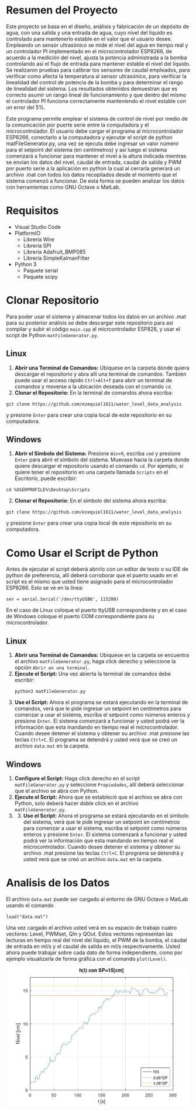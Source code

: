 # Resumen del Proyecto
Este proyecto se basa en el diseño, análisis y fabricación de un depósito de agua, con una
salida y una entrada de agua, cuyo nivel del líquido es controlado para mantenerlo estable en
el valor que el usuario desee. Empleando un sensor ultrasónico se mide el nivel del agua en
tiempo real y un controlador PI implementado en el microcontrolador ESP8266, de acuerdo
a la medición del nivel, ajusta la potencia administrada a la bomba controlando así el flujo
de entrada para mantener estable el nivel del líquido. Se realizaron pruebas para calibrar los
sensores de caudal empleados, para verificar como afecta la temperatura al sensor ultrasónico,
para verificar la linealidad del control de potencia de la bomba y para determinar el rango de
linealidad del sistema. Los resultados obtenidos demuestran que es correcto asumir un rango
lineal de funcionamiento y que dentro del mismo el controlador PI funciona correctamente
manteniendo el nivel estable con un error del 5%.

Este programa permite emplear el sistema de control de nivel por medio de la comunicación
por puerte serie entre la computadora y el microcontrolador. El usuario debe cargar el programa
al microcontrolador ESP8266, conectarlo a la computadora y ejecutar el script de python 
matFileGenerator.py, una vez se ejecuta debe ingresar un valor número para el setpoint del 
sistema (en centimetros) y así luego el sistema comenzará a funcionar para mantener el nivel
a la altura indicada mientras se envían los datos del nivel, caudal de entrada, caudal de salida y PWM
por puerto serie a la aplicación en python la cual al cerrarla generará un archivo .mat con todos
los datos recopilados desde el momento que el sistema comenzó a funcionar. De esta forma se pueden
analizar los datos con herramientas como GNU Octave o MatLab.

# Requisitos
- Visual Studio Code
- PlatformIO
  - Librería Wire
  - Librería SPI
  - Librería Adafruit_BMP085
  - Librería SimpleKalmanFilter
- Python 3
  - Paquete serial
  - Paquete scipy

# Clonar Repositorio
Para poder usar el sistema y almacenar todos los datos en un archivo .mat para su posterior análisis
se debe descargar este repositorio para así compilar y subir el código `main.cpp` al micrcontrolador ESP826,
y usar el script de Python `matFileGenerator.py`.

## Linux
1. **Abrir una Terminal de Comandos:** Ubiquese en la carpeta donde quiera descargar el repositorio y
abra allí una terminal de comandos. También puede usar el acceso rápido `Ctrl+Alt+T` para abrir un terminal
de comandos y moverse a la ubicación deseada con el comando `cd`.
2. **Clonar el Repositorio:** En la terminal de comandos ahora escriba:
  ```
  git clone https://github.com/ezequiel1611/water_level_data_analysis
  ```
y presione `Enter` para crear una copia local de este repositorio en su computadora.

## Windows
1. **Abrir el Símbolo del Sistema:** Presione `Win+R`, escriba `cmd` y presione `Enter` para abrir el 
símbolo del sistema. Muevase hacia la carpeta donde quiere descargar el repositorio usando el comando `cd`.
Por ejemplo, si quiere tener el repositorio en una carpeta llamada `Scripts` en el Escritorio, puede escribir:
  ```
  cd %USERPROFILE%\Desktop\Scripts
  ```
2. **Clonar el Repositorio:** En el símbolo del sistema ahora escriba:
  ```
  git clone https://github.com/ezequiel1611/water_level_data_analysis
  ```
y presione `Enter` para crear una copia local de este repositorio en su computadora.

# Como Usar el Script de Python
Antes de ejecutar el script deberá abrirlo con un editor de texto o su IDE de python de preferencia,
allí deberá corroborar que el puerto usado en el script es el mismo que usted tiene asignado para
el microcontrolador ESP8266. Esto se ve en la línea:
  ```
  ser = serial.Serial('/dev/ttyUSB0', 115200)
  ```
En el caso de Linux coloque el puerto ttyUSB correspondiente y en el caso de Windows coloque el puerto
COM correspondiente para su microcontrolador.

## Linux
1. **Abrir una Terminal de Comandos:** Ubiquese en la carpeta se encuentra el archivo `matFileGenerator.py`,
haga click derecho y seleccione la opción `Abrir en una terminal`.
2. **Ejecute el Script:** Una vez abierta la terminal de comandos debe escribir:
   ```
   python3 matFileGenerator.py
   ```
3. **Use el Script:** Ahora el programa se estará ejecutando en la terminal de comandos, verá que le pide
ingresar un setpoint en centímetros para comenzar a usar el sistema, escriba el setpoint como números enteros
y presione `Enter`. El sistema comenzará a funcionar y usted podrá ver la información que esta mandando en tiempo
real el microcontrolador. Cuando desee detener el sistema y obtener su archivo .mat presione las teclas `Ctrl+C`.
El programa se detendrá y usted verá que se creó un archivo `data.mat` en la carpeta.

## Windows
1. **Configure el Script:** Haga click derecho en el script `matFileGenerator.py` y seleccione `Propiedades`, allí
deberá seleccionar que el archivo se abra con Python.
2. **Ejecute el Script:** Ahora que se estableció que el archivo se abra con Python, solo deberá hacer doble click en
el archivo `matFileGenerator.py`.
3. 3. **Use el Script:** Ahora el programa se estará ejecutando en el símbolo del sistema, verá que le pide
ingresar un setpoint en centímetros para comenzar a usar el sistema, escriba el setpoint como números enteros
y presione `Enter`. El sistema comenzará a funcionar y usted podrá ver la información que esta mandando en tiempo
real el microcontrolador. Cuando desee detener el sistema y obtener su archivo .mat presione las teclas `Ctrl+C`.
El programa se detendrá y usted verá que se creó un archivo `data.mat` en la carpeta.

# Analisis de los Datos
El archivo `data.mat` puede ser cargado al entorno de GNU Octave o MatLab usando el comando
  ```
  load("data.mat")
  ```
Una vez cargado el archivo usted verá en su espacio de trabajo cuatro vectores: Level, PWMset, QIn y QOut.
Estos vectores representan las lecturas en tiempo real del nivel del líquido, el PWM de la bomba, el caudal
de entrada en ml/s y el caudal de salida en ml/s respectivamente. Usted ahora puede trabajar sobre cada 
dato de forma independiente, como por ejemplo visualizarla de forma gráfica con el comando `plot(Level)`.

![Visualización del Nivel del Líquido](https://github.com/ezequiel1611/water_level_data_analysis/blob/main/test/kalman_data.jpg)
